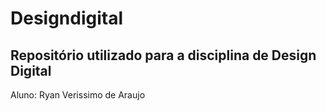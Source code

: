 # Designdigital
## Repositório utilizado para a disciplina de Design Digital
Aluno: Ryan Verissimo de Araujo
